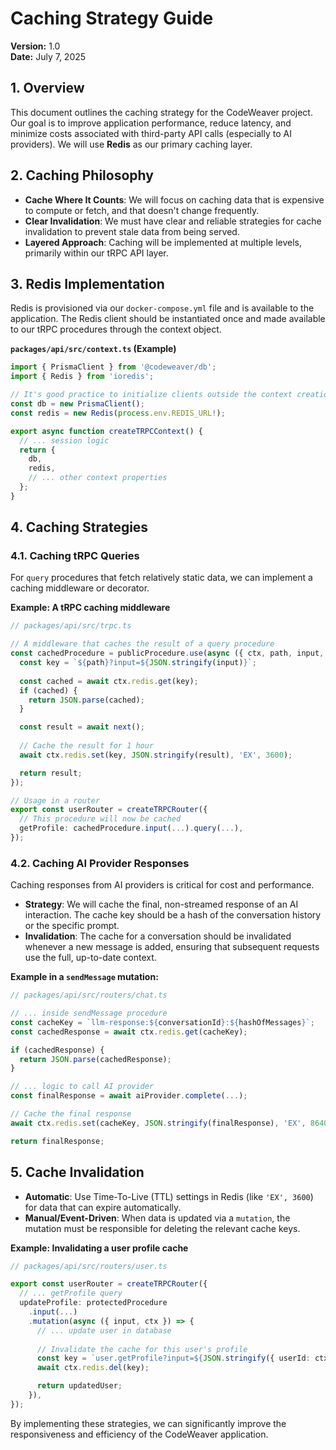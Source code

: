 # Caching Strategy Guide

**Version:** 1.0  
**Date:** July 7, 2025

## 1. Overview

This document outlines the caching strategy for the CodeWeaver project. Our goal is to improve application performance, reduce latency, and minimize costs associated with third-party API calls (especially to AI providers). We will use **Redis** as our primary caching layer.

## 2. Caching Philosophy

- **Cache Where It Counts**: We will focus on caching data that is expensive to compute or fetch, and that doesn't change frequently.
- **Clear Invalidation**: We must have clear and reliable strategies for cache invalidation to prevent stale data from being served.
- **Layered Approach**: Caching will be implemented at multiple levels, primarily within our tRPC API layer.

## 3. Redis Implementation

Redis is provisioned via our `docker-compose.yml` file and is available to the application. The Redis client should be instantiated once and made available to our tRPC procedures through the context object.

**`packages/api/src/context.ts` (Example)**
```typescript
import { PrismaClient } from '@codeweaver/db';
import { Redis } from 'ioredis';

// It's good practice to initialize clients outside the context creation function
const db = new PrismaClient();
const redis = new Redis(process.env.REDIS_URL!);

export async function createTRPCContext() {
  // ... session logic
  return {
    db,
    redis,
    // ... other context properties
  };
}
```

## 4. Caching Strategies

### 4.1. Caching tRPC Queries

For `query` procedures that fetch relatively static data, we can implement a caching middleware or decorator.

**Example: A tRPC caching middleware**
```typescript
// packages/api/src/trpc.ts

// A middleware that caches the result of a query procedure
const cachedProcedure = publicProcedure.use(async ({ ctx, path, input, next }) => {
  const key = `${path}?input=${JSON.stringify(input)}`;
  
  const cached = await ctx.redis.get(key);
  if (cached) {
    return JSON.parse(cached);
  }

  const result = await next();
  
  // Cache the result for 1 hour
  await ctx.redis.set(key, JSON.stringify(result), 'EX', 3600);

  return result;
});

// Usage in a router
export const userRouter = createTRPCRouter({
  // This procedure will now be cached
  getProfile: cachedProcedure.input(...).query(...),
});
```

### 4.2. Caching AI Provider Responses

Caching responses from AI providers is critical for cost and performance.

- **Strategy**: We will cache the final, non-streamed response of an AI interaction. The cache key should be a hash of the conversation history or the specific prompt.
- **Invalidation**: The cache for a conversation should be invalidated whenever a new message is added, ensuring that subsequent requests use the full, up-to-date context.

**Example in a `sendMessage` mutation:**
```typescript
// packages/api/src/routers/chat.ts

// ... inside sendMessage procedure
const cacheKey = `llm-response:${conversationId}:${hashOfMessages}`;
const cachedResponse = await ctx.redis.get(cacheKey);

if (cachedResponse) {
  return JSON.parse(cachedResponse);
}

// ... logic to call AI provider
const finalResponse = await aiProvider.complete(...);

// Cache the final response
await ctx.redis.set(cacheKey, JSON.stringify(finalResponse), 'EX', 86400); // Cache for 24 hours

return finalResponse;
```

## 5. Cache Invalidation

- **Automatic**: Use Time-To-Live (TTL) settings in Redis (like `'EX', 3600`) for data that can expire automatically.
- **Manual/Event-Driven**: When data is updated via a `mutation`, the mutation must be responsible for deleting the relevant cache keys.

**Example: Invalidating a user profile cache**
```typescript
// packages/api/src/routers/user.ts

export const userRouter = createTRPCRouter({
  // ... getProfile query
  updateProfile: protectedProcedure
    .input(...)
    .mutation(async ({ input, ctx }) => {
      // ... update user in database
      
      // Invalidate the cache for this user's profile
      const key = `user.getProfile?input=${JSON.stringify({ userId: ctx.session.user.id })}`;
      await ctx.redis.del(key);

      return updatedUser;
    }),
});
```

By implementing these strategies, we can significantly improve the responsiveness and efficiency of the CodeWeaver application. 